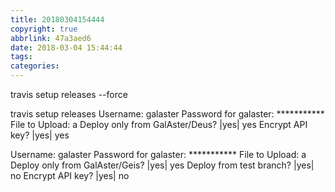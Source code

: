 ```yaml
---
title: 20180304154444
copyright: true
abbrlink: 47a3aed6
date: 2018-03-04 15:44:44
tags:
categories:
---
```

travis setup releases --force

travis setup releases
Username: galaster
Password for galaster: ***********
File to Upload: a
Deploy only from GalAster/Deus? |yes| yes
Encrypt API key? |yes| yes


Username: galaster
Password for galaster: ***********
File to Upload: a
Deploy only from GalAster/Geis? |yes| yes
Deploy from test branch? |yes| no
Encrypt API key? |yes| no
